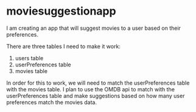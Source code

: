 # moviesuggestionapp

I am creating an app that will suggest movies to a user based on their preferences. 

There are three tables I need to make it work:

1. users table
2. userPreferences table
3. movies table

In order for this to work, we will need to match the userPreferences table with the movies table. I plan to use the OMDB api to match with the userPreferences table and make suggestions based on how many user preferences match the movies data.